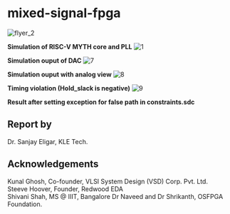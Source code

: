 # mixed-signal-fpga
![flyer_2](https://user-images.githubusercontent.com/59352026/170990471-75d69f41-6f4b-4b20-aa3f-a7065715b866.jpeg)

**Simulation of RISC-V MYTH core and PLL**
![1](https://user-images.githubusercontent.com/59352026/170990006-6eaf2fbd-cda5-4342-8179-204cf9038642.jpg)

**Simulation ouput of DAC**
![7](https://user-images.githubusercontent.com/59352026/171002223-595683d6-8207-404e-abee-925ee2f65cda.jpg)

**Simulation ouput with analog view**
![8](https://user-images.githubusercontent.com/59352026/171002245-cc02b869-5a80-4a4a-b865-423c3a6e23da.jpg)

**Timing violation (Hold_slack is negative)**
![9](https://user-images.githubusercontent.com/59352026/171002313-f4fcd1d9-3cc1-41be-945d-18578a51fd60.jpg)

**Result after setting exception for false path in constraints.sdc**











## Report by
Dr. Sanjay Eligar, KLE Tech.

## Acknowledgements
Kunal Ghosh, Co-founder, VLSI System Design (VSD) Corp. Pvt. Ltd. <br/>
Steeve Hoover, Founder, Redwood EDA <br/>
Shivani Shah, MS @ IIIT, Bangalore
Dr Naveed and Dr Shrikanth, OSFPGA Foundation.
